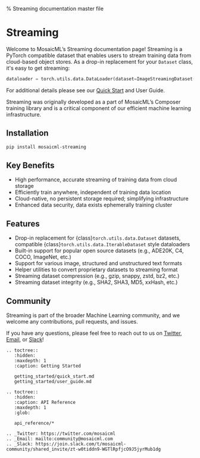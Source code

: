 % Streaming documentation master file

# Streaming

Welcome to MosaicML’s Streaming documentation page!  Streaming is a PyTorch compatible dataset that enables users to stream training data from
cloud-based object stores. As a drop-in replacement for your `Dataset` class, it's easy to get streaming:

```python
dataloader = torch.utils.data.DataLoader(dataset=ImageStreamingDataset(path=s3://...))
```

For additional details please see our [Quick Start](getting_started/quick_start.md) and User Guide.

Streaming was originally developed as a part of MosaicML’s Composer training library and is a critical component of our efficient machine learning infrastructure.

## Installation

```bash
pip install mosaicml-streaming
```

## Key Benefits

- High performance, accurate streaming of training data from cloud storage
- Efficiently train anywhere, independent of training data location
- Cloud-native, no persistent storage required; simplifying infrastructure
- Enhanced data security, data exists ephemerally training cluster

## Features

- Drop-in replacement for {class}`torch.utils.data.Dataset` datasets, compatible {class}`torch.utils.data.IterableDataset` style dataloaders
- Built-in support for popular open source datasets (e.g., ADE20K, C4, COCO, ImageNet, etc.)
- Support for various image, structured and unstructured text formats
- Helper utilities to convert proprietary datasets to streaming format
- Streaming dataset compression (e.g., gzip, snappy, zstd, bz2, etc.)
- Streaming dataset integrity (e.g., SHA2, SHA3, MD5, xxHash, etc.)

## Community

Streaming is part of the broader Machine Learning community, and we welcome any contributions, pull requests, and issues.

If you have any questions, please feel free to reach out to us on [Twitter](https://twitter.com/mosaicml), 
[Email](mailto:community%40mosaicml.com), or [Slack](https://join.slack.com/t/mosaicml-community/shared_invite/zt-w0tiddn9-WGTlRpfjcO9J5jyrMub1dg)!

```{eval-rst}
.. toctree::
   :hidden:
   :maxdepth: 1
   :caption: Getting Started

   getting_started/quick_start.md
   getting_started/user_guide.md

.. toctree::
   :hidden:
   :caption: API Reference
   :maxdepth: 1
   :glob:

   api_reference/*

.. _Twitter: https://twitter.com/mosaicml
.. _Email: mailto:community@mosaicml.com
.. _Slack: https://join.slack.com/t/mosaicml-community/shared_invite/zt-w0tiddn9-WGTlRpfjcO9J5jyrMub1dg
```

